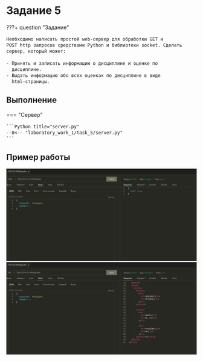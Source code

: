 # Задание 5

???+ question "Задание"

    Необходимо написать простой web-сервер для обработки GET и
    POST http запросов средствами Python и библиотеки socket. Сделать
    сервер, который может:

    - Принять и записать информацию о дисциплине и оценке по
      дисциплине.
    - Выдать информацию обо всех оценках по дисциплине в виде
      html-страницы.

## Выполнение

=== "Сервер"

    ```Python title="server.py"
    --8<-- "laboratory_work_1/task_5/server.py"
    ```

## Пример работы

![Пример задания 5_1](../assets/lab1/task_5_1.png)
![Пример задания 5_2](../assets/lab1/task_5_2.png)
